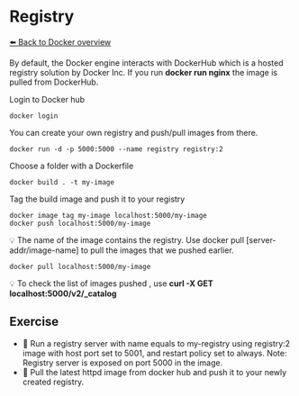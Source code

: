# Registry 
[⬅️ Back to Docker overview](docker.md)

By default, the Docker engine interacts with DockerHub which is a hosted registry solution by Docker Inc. If you run **docker run nginx** the image is pulled from DockerHub.

Login to Docker hub
``` 
docker login
``` 
You can create your own registry and push/pull images from there. 
``` 
docker run -d -p 5000:5000 --name registry registry:2
``` 
Choose a folder with a Dockerfile 
``` 
docker build . -t my-image
``` 
Tag the build image and push it to your registry
``` 
docker image tag my-image localhost:5000/my-image
docker push localhost:5000/my-image
``` 
💡 The name of the image contains the registry. 
Use docker pull [server-addr/image-name] to pull the images that we pushed earlier.
```
docker pull localhost:5000/my-image
``` 
💡 To check the list of images pushed , use **curl -X GET localhost:5000/v2/_catalog**

## Exercise
* 📝 Run a registry server with name equals to my-registry using registry:2 image with host port set to 5001, and restart policy set to always. Note: Registry server is exposed on port 5000 in the image.
* 📝 Pull the latest httpd image from docker hub and push it to your newly created registry. 
